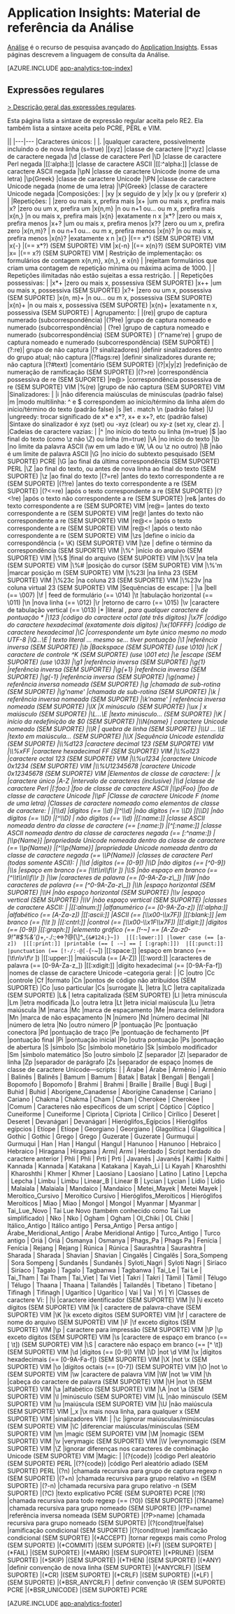 <properties 
	pageTitle="Material de referência da Análise no Application Insights" 
	description="Expressões regulares na Análise, a ferramenta de pesquisa avançada do Application Insights." 
	services="application-insights" 
    documentationCenter=""
	authors="alancameronwills" 
	manager="douge"/>

<tags 
	ms.service="application-insights" 
	ms.workload="tbd" 
	ms.tgt_pltfrm="ibiza" 
	ms.devlang="na" 
	ms.topic="article" 
	ms.date="03/21/2016" 
	ms.author="awills"/>

# Application Insights: Material de referência da Análise

[Análise](app-analytics.md) é o recurso de pesquisa avançado do [Application Insights](app-insights-overview.md). Essas páginas descrevem a linguagem de consulta da Análise.


[AZURE.INCLUDE [app-analytics-top-index](../../includes/app-analytics-top-index.md)]

## Expressões regulares



[> Descrição geral das expressões regulares](https://github.com/google/re2/wiki/Syntax).

Esta página lista a sintaxe de expressão regular aceita pelo RE2. 
Ela também lista a sintaxe aceita pelo PCRE, PERL e VIM.

||
|---|---
|Caracteres únicos: | 
|. |qualquer caractere, possivelmente incluindo o de nova linha (s=true) 
|[xyz] |classe de caractere 
|[^xyz] |classe de caractere negada 
|\\d |classe de caractere Perl 
|\\D |classe de caractere Perl negada 
|[[:alpha:]] |classe de caractere ASCII 
|[[:^alpha:]] |classe de caractere ASCII negada 
|\\pN |classe de caractere Unicode (nome de uma letra) 
|\\p{Greek} |classe de caractere Unicode 
|\\PN |classe de caractere Unicode negada (nome de uma letra) 
|\\P{Greek} |classe de caractere Unicode negada 
|Composições: | 
|xy |x seguido de y 
|x&#124;y |x ou y (preferir x) 
| 
|Repetições: | 
|zero ou mais x, prefira mais 
|x+ |um ou mais x, prefira mais 
|x? |zero ou um x, prefira um 
|x{n,m} |n ou n+1 ou... ou m x, prefira mais 
|x{n,} |n ou mais x, prefira mais 
|x{n} |exatamente n x 
|x*? |zero ou mais x, prefira menos 
|x+? |um ou mais x, prefira menos 
|x?? |zero ou um x, prefira zero 
|x{n,m}? | n ou n+1 ou... ou m x, prefira menos 
|x{n}? |n ou mais x, prefira menos 
|x{n}? |exatamente x n 
|x{} |(== x*) (SEM SUPORTE) VIM 
|x{-} |(== x*?) (SEM SUPORTE) VIM 
|x{-n} |(== x{n}?) (SEM SUPORTE) VIM 
|x= |(== x?) (SEM SUPORTE) VIM 
| Restrição de implementação: os formulários de contagem x{n,m}, x{n,}, e x{n} | 
|rejeitam formulários que criam uma contagem de repetição mínima ou máxima acima de 1000. | 
| Repetições ilimitadas não estão sujeitas a essa restrição. | 
| Repetições possessivas: | 
|x*+ |zero ou mais x, possessiva (SEM SUPORTE) 
|x++ |um ou mais x, possessiva (SEM SUPORTE) 
|x?+ |zero ou um x, possessiva (SEM SUPORTE) 
|x{n, m}+ |n ou... ou m x, possessiva (SEM SUPORTE) 
|x{n}+ |n ou mais x, possessiva (SEM SUPORTE) 
|x{n}+ |exatamente n x, possessiva (SEM SUPORTE) 
| Agrupamento: | 
|(re)| grupo de captura numerado (subcorrespondência) 
|(?P<name>re) |grupo de captura nomeado e numerado (subcorrespondência) 
| (?<name>re) |grupo de captura nomeado e numerado (subcorrespondência) (SEM SUPORTE) 
| (?'name're) | grupo de captura nomeado e numerado (subcorrespondência) (SEM SUPORTE) 
|(?:re)| grupo de não captura 
|(? sinalizadores) |definir sinalizadores dentro do grupo atual; não captura 
|(?flags:re) |definir sinalizadores durante re; não captura 
|(?#text) |comentário (SEM SUPORTE) 
|(?&#124;x&#124;y&#124;z) |redefinição de numeração de ramificação (SEM SUPORTE) 
|(?>re) |correspondência possessiva de re (SEM SUPORTE) 
|re@> |correspondência possessiva de re (SEM SUPORTE) VIM 
|%(re) |grupo de não captura (SEM SUPORTE) VIM 
|Sinalizadores: | 
|i |não diferencia maiúsculas de minúsculas (padrão false) 
|m |modo multilinha: ^ e $ correspondem ao início/término da linha além do início/término do texto (padrão false) 
|s |let . match \\n (padrão false) 
|U |ungreedy: trocar significado de x* e x*?, x+ e x+?, etc (padrão false) 
|Sintaxe do sinalizador é xyz (set) ou -xyz (clear) ou xy-z (set xy, clear z). | 
|Cadeias de caractere vazias: | 
|^ |no início do texto ou linha (m=true) 
|$ |ao final do texto (como \\z não \\Z) ou linha (m=true) 
|\\A |no início do texto 
|\\b |no limite da palavra ASCII (\\w em um lado e \\W, \\A ou \\z no outro)
|\\B |não é um limite de palavra ASCII 
|\\G |no início do subtexto pesquisado (SEM SUPORTE) PCRE 
|\\G |ao final da última correspondência (SEM SUPORTE) PERL 
|\\Z |ao final do texto, ou antes de nova linha ao final do texto (SEM SUPORTE) 
|\\z |ao final do texto 
|(?=re) |antes do texto correspondente a re (SEM SUPORTE) 
|(?!re) |antes do texto correspondente a re (SEM SUPORTE) 
|(?<=re) |após o texto correspondente a re (SEM SUPORTE) 
|(?<!re) |após o texto não correspondente a re (SEM SUPORTE) 
|re& |antes do texto correspondente a re (SEM SUPORTE) VIM 
|re@= |antes do texto correspondente a re (SEM SUPORTE) VIM 
|re@! |antes do texto não correspondente a re (SEM SUPORTE) VIM 
|re@<= |após o texto correspondente a re (SEM SUPORTE) VIM 
|re@<! |após o texto não correspondente a re (SEM SUPORTE) VIM
|\\zs |define o início da correspondência (= \\K) (SEM SUPORTE) VIM 
|\\ze | define o término da correspondência (SEM SUPORTE) VIM 
|\\%^ |início do arquivo (SEM SUPORTE) VIM 
|\\%$ |final do arquivo (SEM SUPORTE) VIM 
|\\%V |na tela (SEM SUPORTE) VIM 
|\\%# |posição do cursor (SEM SUPORTE) VIM 
|\\%'m |marcar posição m (SEM SUPORTE) VIM 
|\\%23l |na linha 23 (SEM SUPORTE) VIM 
|\\%23c |na coluna 23 (SEM SUPORTE) VIM 
|\\%23v |na coluna virtual 23 (SEM SUPORTE) VIM 
|Sequências de escape: | 
|\\a |bell (== \\007) 
|\\f | feed de formulário (== \\014) 
|\\t |tabulação horizontal (== \\011) 
|\\n |nova linha (== \\012) 
|\\r |retorno de carro (== \\015) 
|\\v |caractere de tabulação vertical (== \\013) 
|* |literal *, para qualquer caractere de pontuação * 
|\\123 |código do caractere octal (até três dígitos) 
|\\x7F |código do caractere hexadecimal (exatamente dois dígitos) 
|\\x{10FFFF} |código de caractere hexadecimal 
|\\C |correspondente um byte único mesmo no modo UTF-8 
|\\Q...\\E | texto literal ... mesmo se... tiver pontuação 
|\\1 |referência inversa (SEM SUPORTE) 
|\\b |Backspace (SEM SUPORTE) (use \\010) 
|\\cK | caractere de controle ^K (SEM SUPORTE) (use \\001 etc) 
|\\e |escape (SEM SUPORTE) (use \\033) 
|\\g1 |referência inversa (SEM SUPORTE) 
|\\g{1} |referência inversa (SEM SUPORTE) 
|\\g{+1} |referência inversa (SEM SUPORTE) 
|\\g{-1} |referência inversa (SEM SUPORTE) 
|\\g{name} | referência inversa nomeada (SEM SUPORTE) 
|\\g<name> |chamada de sub-rotina (SEM SUPORTE) 
|\\g'name' |chamada de sub-rotina (SEM SUPORTE) 
|\\k<name> | referência inversa nomeada (SEM SUPORTE) 
|\\k'name' | referência inversa nomeada (SEM SUPORTE) 
|\\lX |X minúsculo (SEM SUPORTE) 
|\\ux | x maiúsculo (SEM SUPORTE) 
|\\L...\\E |texto minúsculo... (SEM SUPORTE) 
|\\K | início da redefinição de $0 (SEM SUPORTE) 
|\\N{name} | caractere Unicode nomeado (SEM SUPORTE) 
|\\R | quebra de linha (SEM SUPORTE) 
|\\U … \\E |texto em maiúscula... (SEM SUPORTE) 
|\\X |Sequência Unicode estendida (SEM SUPORTE) 
|\\%d123 |caractere decimal 123 (SEM SUPORTE) VIM 
|\\%xFF |caractere hexadecimal FF (SEM SUPORTE) VIM 
|\\%o123 |caractere octal 123 (SEM SUPORTE) VIM 
|\\%u1234 |caractere Unicode 0x1234 (SEM SUPORTE) VIM 
|\\%U12345678 |caractere Unicode 0x12345678 (SEM SUPORTE) VIM 
|Elementos de classe de caractere: | 
|x |caractere único 
|A-Z |intervalo de caracteres (inclusive) 
|\\d |classe de caractere Perl 
|[:foo:] |foo de classe de caractere ASCII 
|\\p{Foo} |foo de classe de caractere Unicode 
|\\pF |Classe de caractere Unicode F (nome de uma letra) 
|Classes de caractere nomeado como elementos de classe de caractere: | 
|[\\d] |dígitos (== \\d) 
|[^\\d] |não dígitos (== \\D) 
|[\\D] |não dígitos (== \\D) 
|[^\\D] | não dígitos (== \\d) 
|[[:name:]] |classe ASCII nomeada dentro da classe de caractere (== [:name:]) 
|[^[:name:]] |classe ASCII nomeada dentro da classe de caracteres negada (== [:^name:]) 
|[\\p{Name}] |propriedade Unicode nomeada dentro da classe de caractere (== \\p{Name}) 
|[^\\p{Name}] |propriedade Unicode nomeada dentro da classe de caractere negada (== \\P{Name}) 
|classes de caractere Perl (todas somente ASCII): | 
|\\d |dígitos (== [0-9]) 
|\\D |não dígitos (== [^0-9]) 
|\\s |espaço em branco (== [\\t\\n\\f\\r ]) 
|\\S |não espaço em branco (== [^\\t\\n\\f\\r ]) 
|\\w |caracteres de palavra (== [0-9A-Za-z\_]) 
|\\W |não caracteres de palavra (== [^0-9A-Za-z\_]) 
|\\h |espaço horizontal (SEM SUPORTE) 
|\\H |não espaço horizontal (SEM SUPORTE) 
|\\v |espaço vertical (SEM SUPORTE) 
|\\V |não espaço vertical (SEM SUPORTE) 
|classes de caractere ASCII: | 
|[[:alnum:]] |alfanumérico (== [0-9A-Za-z]) 
|[[:alpha:]] |alfabético (== [A-Za-z]) 
|[[:ascii:]] |ASCII (== [\\x00-\\x7F]) 
|[[:blank:]] |em branco (== [\\t ]) 
|[[:cntrl:]] |control (== [\\x00-\\x1F\\x7F]) 
|[[:digit:]] |dígitos (== [0-9]) 
|[[:graph:]] |elemento gráfico (== [!-~] == [A-Za-z0-9!"#$%&'()*+,-./:;<=>?@[\\]^\_`{&#124;}~]) 
|[[:lower:]] |lower case (== [a-z]) 
|[[:print:]] |printable (== [ -~] == [ [:graph:]]) 
|[[:punct:]] |punctuation (== [!-/:-@[-`{-~]) 
|[[:space:]] |espaço em branco (== [\\t\\n\\v\\f\\r ]) 
|[[:upper:]] |maiúscula (== [A-Z]) 
|[[:word:]] |caracteres de palavra (== [0-9A-Za-z\_]) 
|[[:xdigit:]] |dígito hexadecimal (== [0-9A-Fa-f]) 
|nomes de classe de caractere Unicode –categoria geral: | 
|C |outro 
|Cc |controle 
|Cf |formato 
|Cn |pontos de código não atribuídos (SEM SUPORTE) 
|Co |uso particular 
|Cs |surrogate 
|L |letra 
|LC |letra capitalizada (SEM SUPORTE) 
|L& | letra capitalizada (SEM SUPORTE) 
|Ll |letra minúscula 
|Lm |letra modificada 
|Lo |outra letra 
|Lt |letra inicial maiúscula 
|Lu |letra maiúscula 
|M |marca 
|Mc |marca de espaçamento 
|Me |marca delimitadora 
|Mn |marca de não espaçamento 
|N |número 
|Nd |número decimal 
|Nl |número de letra 
|No |outro número 
|P |pontuação 
|Pc |pontuação conectora 
|Pd |pontuação de traço 
|Pe |pontuação de fechamento 
|Pf |pontuação final 
|Pi |pontuação inicial 
|Po |outra pontuação 
|Ps |pontuação de abertura 
|S |símbolo 
|Sc |símbolo monetário 
|Sk |símbolo modificador 
|Sm |símbolo matemático 
|So |outro símbolo 
|Z |separador 
|Zl |separador de linha 
|Zp |separador de parágrafo 
|Zs |separador de espaço 
|nomes de classe de caractere Unicode—scripts: | 
| Árabe | Árabe 
| Armênio | Armênio 
| Balinês | Balinês 
| Bamum | Bamum 
| Batak | Batak 
| Bengali | Bengali 
| Bopomofo | Bopomofo 
| Brahmi | Brahmi 
| Braille | Braille 
| Bugi | Bugi 
| Buhid | Buhid 
| Aborígene\_Canadense | Aborígine Canadense 
| Cariano | Cariano 
| Chakma | Chakma 
| Cham | Cham 
| Cherokee | Cherokee | 
|Comum | Caracteres não específicos de um script 
| Cóptico | Cóptico 
| Cuneiforme | Cuneiforme 
| Cipriota | Cipriota 
| Cirílico | Cirílico 
| Deseret | Deseret 
| Devanágari | Devanágari 
| Hieróglifos\_Egípcios | Hieróglifos egípcios 
| Etíope | Etíope 
| Georgiano | Georgiano 
| Glagolítica | Glagolítica 
| Gothic | Gothic 
| Grego | Grego 
| Guzerate | Guzerate 
| Gurmuqui | Gurmuqui 
| Han | Han 
| Hangul | Hangul 
| Hanunoo | Hanunoo 
| Hebraico | Hebraico 
| Hiragana | Hiragana 
| Armi| Armi 
| Herdado | Script herdado do caractere anterior 
| Phli | Phli 
| Prti | Prti 
| Javanês | Javanês 
| Kaithi | Kaithi 
| Kannada | Kannada 
| Katakana | Katakana 
| Kayah\_Li | Li Kayah 
| Kharoshthi | Kharoshthi 
| Khmer | Khmer 
| Laosiano | Laosiano 
| Latino | Latino 
| Lepcha | Lepcha 
| Limbu | Limbu 
| Linear\_B | Linear B 
| Lycian | Lycian 
| Lídio | Lídio 
| Malaiala | Malaiala 
| Mandaico | Mandaico 
| Metei\_Mayek | Metei Mayek 
| Meroítico\_Cursivo | Meroítico Cursivo 
| Hieróglifos\_Meroíticos | Hieróglifos Meroíticos 
| Miao | Miao 
| Mongol | Mongol 
| Myanmar | Myanmar 
| Tai\_Lue\_Novo | Tai Lue Novo (também conhecido como Tai Lue simplificado) 
| Nko | Nko 
| Ogham | Ogham 
| Ol\_Chiki | OL Chiki 
| Itálico\_Antigo | Itálico antigo 
| Persa\_Antigo | Persa antigo 
| Árabe\_Meridional\_Antigo | Árabe Meridional Antigo 
| Turco\_Antigo | Turco antigo 
| Oriá | Oriá 
| Osmanya | Osmanya 
| Phags\_Pa | Phags Pa 
| Fenícia | Fenícia 
| Rejang | Rejang 
| Rúnica | Rúnica 
| Saurashtra | Saurashtra 
| Sharada | Sharada 
| Shavian | Shavian 
| Cingalês | Cingalês 
| Sora\_Sompeng | Sora Sompeng 
| Sundanês | Sundanês 
| Syloti\_Nagri | Syloti Nagri 
| Siríaco | Siríaco 
| Tagalo | Tagalo 
| Tagbanwa | Tagbanwa 
| Tai\_Le | Tai Le 
| Tai\_Tham | Tai Tham 
| Tai\_Viet | Tai Viet 
| Takri | Takri 
| Tâmil | Tâmil 
| Télugo | Télugo 
| Thaana | Thaana 
| Tailandês | Tailandês 
| Tibetano | Tibetano 
| Tifinagh | Tifinagh 
| Ugarítico | Ugarítico 
| Vai | Vai 
| Yi | Yi 
|Classes de caractere Vi: | 
|\\i |caractere identificador (SEM SUPORTE) VIM 
|\\I |\\i exceto dígitos (SEM SUPORTE) VIM 
|\\k | caractere de palavra-chave (SEM SUPORTE) VIM 
|\\K |\\k exceto dígitos (SEM SUPORTE) VIM 
|\\f | caractere de nome do arquivo (SEM SUPORTE) VIM 
|\\F |\\f exceto dígitos (SEM SUPORTE) VIM 
|\\p | caractere para impressão (SEM SUPORTE) VIM 
|\\P |\\p exceto dígitos (SEM SUPORTE) VIM 
|\\s |caractere de espaço em branco (== [ \\t]) (SEM SUPORTE) VIM 
|\\S | caractere não espaço em branco (== [^ \\t]) (SEM SUPORTE) VIM 
|\\d |dígitos (== [0-9]) VIM 
|\\D |not \\d VIM 
|\\x |dígitos hexadecimais (== [0-9A-Fa-f]) (SEM SUPORTE) VIM 
|\\X |not \\x (SEM SUPORTE) VIM 
|\\o |dígitos octais (== [0-7]) (SEM SUPORTE) VIM
|\\O |not \\o (SEM SUPORTE) VIM 
|\\w |caractere de palavra VIM 
|\\W |not \\w VIM 
|\\h |cabeça do caractere de palavra (SEM SUPORTE) VIM 
|\\H |not \\h (SEM SUPORTE) VIM 
|\\a |alfabético (SEM SUPORTE) VIM 
|\\A |not \\a (SEM SUPORTE) VIM 
|\\l |minúsculo (SEM SUPORTE) VIM 
|\\L |não minúsculo (SEM SUPORTE) VIM 
|\\u |maiúscula (SEM SUPORTE) VIM 
|\\U |não maiúscula (SEM SUPORTE) VIM 
|\_x |\\x mais nova linha, para qualquer x (SEM SUPORTE) VIM 
|sinalizadores VIM: | 
|\\c |ignorar maiúsculas/minúsculas (SEM SUPORTE) VIM 
|\\C |diferenciar maiúsculas/minúsculas (SEM SUPORTE) VIM 
|\\m |magic (SEM SUPORTE) VIM 
|\\M |nomagic (SEM SUPORTE) VIM 
|\\v |verymagic (SEM SUPORTE) VIM 
|\\V |verynomagic (SEM SUPORTE) VIM 
|\\Z |ignorar diferenças nos caracteres de combinação Unicode (SEM SUPORTE) VIM 
|Magic: | 
|(?{code}) |código Perl aleatório (SEM SUPORTE) PERL 
|(??{code}) |código Perl aleatório adiado (SEM SUPORTE) PERL 
|(?n) |chamada recursiva para grupo de captura regexp n (SEM SUPORTE) 
|(?+n) |chamada recursiva para grupo relativo +n (SEM SUPORTE) 
|(?-n) |chamada recursiva para grupo relativo -n (SEM SUPORTE) 
|(?C) |texto explicativo PCRE (SEM SUPORTE) PCRE 
|(?R) |chamada recursiva para todo regexp (== (?0)) (SEM SUPORTE) 
|(?&name) |chamada recursiva para grupo nomeado (SEM SUPORTE) 
|(?P=name) |referência inversa nomeada (SEM SUPORTE) 
|(?P>name) |chamada recursiva para grupo nomeado (SEM SUPORTE) 
|(?(cond)true&#124;false) |ramificação condicional (SEM SUPORTE) 
|(?(cond)true) |ramificação condicional (SEM SUPORTE) 
|(*ACCEPT) |tornar regexps mais como Prolog (SEM SUPORTE) 
|(*COMMIT) |(SEM SUPORTE) 
|(*F) |(SEM SUPORTE) 
|(*FAIL) |(SEM SUPORTE) 
|(*MARK) |(SEM SUPORTE) 
|(*PRUNE) |(SEM SUPORTE) 
|(*SKIP) |(SEM SUPORTE)
|(*THEN) |(SEM SUPORTE) 
|(*ANY) |definir convenção de nova linha (SEM SUPORTE) 
|(*ANYCRLF) |(SEM SUPORTE) 
|(*CR) |(SEM SUPORTE) 
|(*CRLF) |(SEM SUPORTE) 
|(*LF) |(SEM SUPORTE) 
|(*BSR\_ANYCRLF) | definir convenção \\R (SEM SUPORTE) PCRE 
|(*BSR\_UNICODE) |(SEM SUPORTE) PCRE




[AZURE.INCLUDE [app-analytics-footer](../../includes/app-analytics-footer.md)]

<!----HONumber=AcomDC_0323_2016-->
